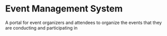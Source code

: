 # Event Management System
A portal for event organizers and attendees to organize the events that they are conducting and participating in
